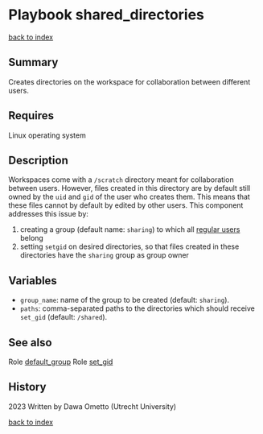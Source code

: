 # Playbook shared_directories
[back to index](../index.md#Playbooks)

## Summary

Creates directories on the workspace for collaboration between different users.

## Requires
Linux operating system

## Description

Workspaces come with a `/scratch` directory meant for collaboration between users. However, files created in this directory are by default still owned by the `uid` and `gid` of the user who creates them. This means that these files cannot by default by edited by other users. This component addresses this issue by:

1. creating a group (default name: `sharing`) to which all [regular users](../roles/fact_regular_users.md) belong
1. setting `setgid` on desired directories, so that files created in these directories have the `sharing` group as group owner

## Variables

* `group_name`: name of the group to be created (default: `sharing`).
* `paths`: comma-separated paths to the directories which should receive `set_gid` (default: `/shared`).

## See also

Role [default_group](../roles/default_group.md)
Role [set_gid](../roles/set_gid.md)

## History
2023 Written by Dawa Ometto (Utrecht University)

[back to index](../index.md#Playbooks)
